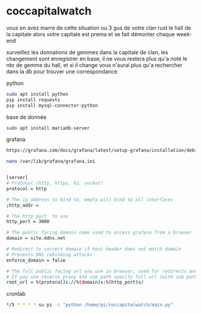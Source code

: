 # coccapitalwatch

vous en avez marre de cette situation ou 3 gus de votre clan rust le hall de la capitale alors votre capitale est prema et se fait démonter chaque week-end

surveillez les donnations de gemmes dans la capitale de clan,
les changement sont enregistrer en base, il ne vous restera plus qu'a noté le nbr de gemme du hall, et si il change vous n'aurai plus qu'a rechercher dans la db pour trouver une correspondance


python 
```sh
sudo apt install python
pip install requests
pip install mysql-connector-python
```

base de donnée
```sh 
sudo apt install mariadb-server
```

grafana
```sh
https://grafana.com/docs/grafana/latest/setup-grafana/installation/debian/
```
```sh
nano /var/lib/grafana/grafana.ini
```
```sh

[server]
# Protocol (http, https, h2, socket)
protocol = http

# The ip address to bind to, empty will bind to all interfaces
;http_addr =

# The http port  to use
http_port = 3000

# The public facing domain name used to access grafana from a browser
domain = site.ddns.net

# Redirect to correct domain if host header does not match domain
# Prevents DNS rebinding attacks
enforce_domain = false

# The full public facing url you use in browser, used for redirects and emails
# If you use reverse proxy and sub path specify full url (with sub path)
root_url = %(protocol)s://%(domain)s:%(http_port)s/
```
crontab
```sh
*/5 * * * * su pi -c "python /home/pi/coccapitalwatch/main.py"
```